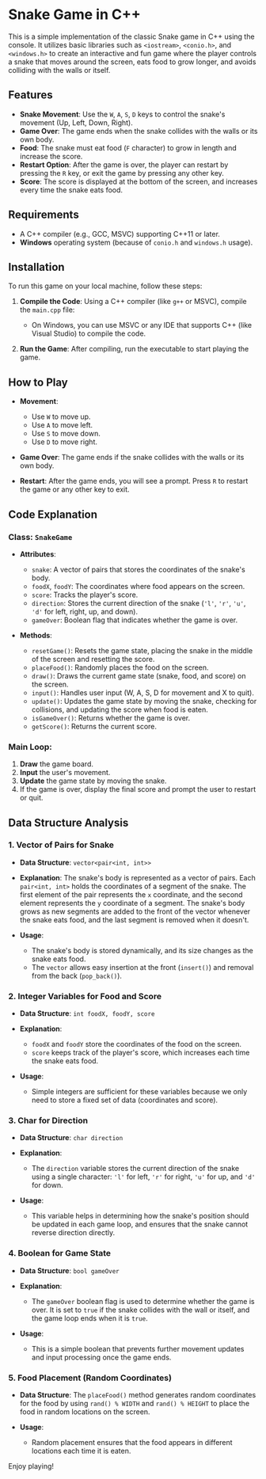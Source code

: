 # Snake Game in C++

This is a simple implementation of the classic Snake game in C++ using the console. It utilizes basic libraries such as `<iostream>`, `<conio.h>`, and `<windows.h>` to create an interactive and fun game where the player controls a snake that moves around the screen, eats food to grow longer, and avoids colliding with the walls or itself.

## Features
- **Snake Movement**: Use the `W`, `A`, `S`, `D` keys to control the snake's movement (Up, Left, Down, Right).
- **Game Over**: The game ends when the snake collides with the walls or its own body.
- **Food**: The snake must eat food (`F` character) to grow in length and increase the score.
- **Restart Option**: After the game is over, the player can restart by pressing the `R` key, or exit the game by pressing any other key.
- **Score**: The score is displayed at the bottom of the screen, and increases every time the snake eats food.

## Requirements
- A C++ compiler (e.g., GCC, MSVC) supporting C++11 or later.
- **Windows** operating system (because of `conio.h` and `windows.h` usage).

## Installation
To run this game on your local machine, follow these steps:
   

1. **Compile the Code**:
   Using a C++ compiler (like `g++` or MSVC), compile the `main.cpp` file:
    - On Windows, you can use MSVC or any IDE that supports C++ (like Visual Studio) to compile the code.

2. **Run the Game**:
   After compiling, run the executable to start playing the game.

## How to Play

- **Movement**: 
  - Use `W` to move up.
  - Use `A` to move left.
  - Use `S` to move down.
  - Use `D` to move right.
  
- **Game Over**: The game ends if the snake collides with the walls or its own body.
  
- **Restart**: After the game ends, you will see a prompt. Press `R` to restart the game or any other key to exit.

## Code Explanation

### Class: `SnakeGame`
- **Attributes**:
  - `snake`: A vector of pairs that stores the coordinates of the snake's body.
  - `foodX`, `foodY`: The coordinates where food appears on the screen.
  - `score`: Tracks the player's score.
  - `direction`: Stores the current direction of the snake (`'l'`, `'r'`, `'u'`, `'d'` for left, right, up, and down).
  - `gameOver`: Boolean flag that indicates whether the game is over.

- **Methods**:
  - `resetGame()`: Resets the game state, placing the snake in the middle of the screen and resetting the score.
  - `placeFood()`: Randomly places the food on the screen.
  - `draw()`: Draws the current game state (snake, food, and score) on the screen.
  - `input()`: Handles user input (W, A, S, D for movement and X to quit).
  - `update()`: Updates the game state by moving the snake, checking for collisions, and updating the score when food is eaten.
  - `isGameOver()`: Returns whether the game is over.
  - `getScore()`: Returns the current score.

### Main Loop:
1. **Draw** the game board.
2. **Input** the user's movement.
3. **Update** the game state by moving the snake.
4. If the game is over, display the final score and prompt the user to restart or quit.

## Data Structure Analysis

### 1. **Vector of Pairs for Snake**
   - **Data Structure**: `vector<pair<int, int>>`
   - **Explanation**: 
     The snake's body is represented as a vector of pairs. Each `pair<int, int>` holds the coordinates of a segment of the snake. The first element of the pair represents the `x` coordinate, and the second element represents the `y` coordinate of a segment.
     The snake's body grows as new segments are added to the front of the vector whenever the snake eats food, and the last segment is removed when it doesn't.

   - **Usage**: 
     - The snake's body is stored dynamically, and its size changes as the snake eats food.
     - The `vector` allows easy insertion at the front (`insert()`) and removal from the back (`pop_back()`).

### 2. **Integer Variables for Food and Score**
   - **Data Structure**: `int foodX, foodY, score`
   - **Explanation**:
     - `foodX` and `foodY` store the coordinates of the food on the screen.
     - `score` keeps track of the player's score, which increases each time the snake eats food.

   - **Usage**: 
     - Simple integers are sufficient for these variables because we only need to store a fixed set of data (coordinates and score).

### 3. **Char for Direction**
   - **Data Structure**: `char direction`
   - **Explanation**:
     - The `direction` variable stores the current direction of the snake using a single character: `'l'` for left, `'r'` for right, `'u'` for up, and `'d'` for down.
   
   - **Usage**: 
     - This variable helps in determining how the snake's position should be updated in each game loop, and ensures that the snake cannot reverse direction directly.

### 4. **Boolean for Game State**
   - **Data Structure**: `bool gameOver`
   - **Explanation**: 
     - The `gameOver` boolean flag is used to determine whether the game is over. It is set to `true` if the snake collides with the wall or itself, and the game loop ends when it is `true`.

   - **Usage**:
     - This is a simple boolean that prevents further movement updates and input processing once the game ends.

### 5. **Food Placement (Random Coordinates)**
   - **Data Structure**: The `placeFood()` method generates random coordinates for the food by using `rand() % WIDTH` and `rand() % HEIGHT` to place the food in random locations on the screen.

   - **Usage**:
     - Random placement ensures that the food appears in different locations each time it is eaten.


Enjoy playing!

